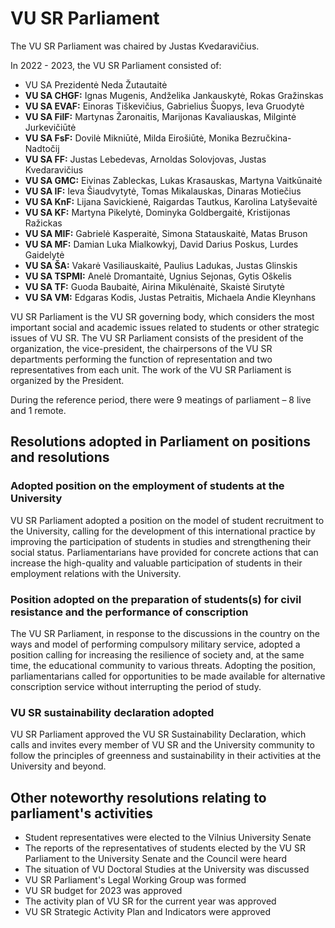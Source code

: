 # VU SR Parliament

The VU SR Parliament was chaired by Justas Kvedaravičius.

In 2022 - 2023, the VU SR Parliament consisted of:

- VU SA Prezidentė Neda Žutautaitė
- **VU SA CHGF:** Ignas Mugenis, Andželika Jankauskytė, Rokas Gražinskas
- **VU SA EVAF:** Einoras Tiškevičius, Gabrielius Šuopys, Ieva Gruodytė
- **VU SA FilF:** Martynas Žaronaitis, Marijonas Kavaliauskas, Milgintė Jurkevičiūtė
- **VU SA FsF:** Dovilė Mikniūtė, Milda Eirošiūtė, Monika Bezručkina-Nadtočij
- **VU SA FF:** Justas Lebedevas, Arnoldas Solovjovas, Justas Kvedaravičius
- **VU SA GMC:** Eivinas Zableckas, Lukas Krasauskas, Martyna Vaitkūnaitė
- **VU SA IF:** Ieva Šiaudvytytė, Tomas Mikalauskas, Dinaras Motiečius
- **VU SA KnF:** Lijana Savickienė, Raigardas Tautkus, Karolina Latyševaitė
- **VU SA KF:** Martyna Pikelytė, Dominyka Goldbergaitė, Kristijonas Ražickas
- **VU SA MIF:** Gabrielė Kasperaitė, Simona Statauskaitė, Matas Bruson
- **VU SA MF:** Damian Luka Mialkowkyj, David Darius Poskus, Lurdes Gaidelytė
- **VU SA ŠA:** Vakarė Vasiliauskaitė, Paulius Ladukas, Justas Glinskis
- **VU SA TSPMI:** Anelė Dromantaitė, Ugnius Sejonas, Gytis Oškelis
- **VU SA TF:** Guoda Baubaitė, Airina Mikulėnaitė, Skaistė Sirutytė
- **VU SA VM:** Edgaras Kodis, Justas Petraitis, Michaela Andie Kleynhans

VU SR Parliament is the VU SR governing body, which considers the most important
social and academic issues related to students or other strategic issues of VU SR.
The VU SR Parliament consists of the president of the organization,
the vice-president, the chairpersons of the VU SR departments performing
the function of representation and two representatives from each unit.
The work of the VU SR Parliament is organized by the President.

During the reference period, there were 9 meatings of parliament – 8 live and 1 remote.

## Resolutions adopted in Parliament on positions and resolutions

### Adopted position on the employment of students at the University

VU SR Parliament adopted a position on the model of student recruitment to the
University, calling for the development of this international practice by improving
the participation of students in studies and strengthening their social status.
Parliamentarians have provided for concrete actions that can increase the high-quality
and valuable participation of students in their employment relations with the University.

### Position adopted on the preparation of students(s) for civil resistance and the performance of conscription

The VU SR Parliament, in response to the discussions in the country
on the ways and model of performing compulsory military service,
adopted a position calling for increasing the resilience of society and,
at the same time, the educational community to various threats. Adopting
the position, parliamentarians called for opportunities to be made available
for alternative conscription service without interrupting the period of study.

### VU SR sustainability declaration adopted

VU SR Parliament approved the VU SR Sustainability Declaration,
which calls and invites every member of VU SR and the University
community to follow the principles of greenness and sustainability
in their activities at the University and beyond.

## Other noteworthy resolutions relating to parliament's activities

- Student representatives were elected to the Vilnius University Senate
- The reports of the representatives of students elected by the VU SR Parliament
to the University Senate and the Council were heard
- The situation of VU Doctoral Studies at the University was discussed
- VU SR Parliament's Legal Working Group was formed
- VU SR budget for 2023 was approved
- The activity plan of VU SR for the current year was approved
- VU SR Strategic Activity Plan and Indicators were approved
